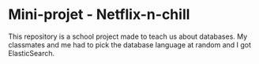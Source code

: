 # Mini-projet - Netflix-n-chill

This repository is a school project made to teach us about databases. My classmates and me had to pick the database language at random and I got ElasticSearch.  
